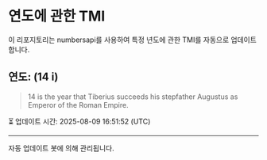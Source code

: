 
# 연도에 관한 TMI

이 리포지토리는 numbersapi를 사용하여 특정 년도에 관한 TMI를 자동으로 업데이트합니다.

## 연도: (14 i)
> 14 is the year that Tiberius succeeds his stepfather Augustus as Emperor of the Roman Empire.

⏳ 업데이트 시간: 2025-08-09 16:51:52 (UTC)

---
자동 업데이트 봇에 의해 관리됩니다.
